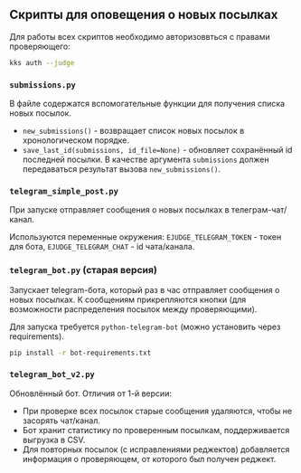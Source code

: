 ## Скрипты для оповещения о новых посылках

Для работы всех скриптов необходимо авторизоввться с правами проверяющего:

```bash
kks auth --judge
```

### `submissions.py`

В файле содержатся вспомогательные функции для получения списка новых посылок.

- `new_submissions()` - возвращает список новых посылок в хронологическом порядке.
- `save_last_id(submissions, id_file=None)` - обновляет сохранённый id последней посылки. В качестве аргумента `submissions` должен передаваться результат вызова `new_submissions()`.

### `telegram_simple_post.py`

При запуске отправляет сообщения о новых посылках в телеграм-чат/канал.

Используются переменные окружения: `EJUDGE_TELEGRAM_TOKEN` - токен для бота, `EJUDGE_TELEGRAM_CHAT` - id чата/канала.

### `telegram_bot.py` (старая версия)

Запускает telegram-бота, который раз в час отправляет сообщения о новых посылках. К сообщениям прикрепляются кнопки (для возможности распределения посылок между проверяющими).

Для запуска требуется `python-telegram-bot` (можно установить через requirements).

```bash
pip install -r bot-requirements.txt
```

### `telegram_bot_v2.py`

Обновлённый бот. Отличия от 1-й версии:
- При проверке всех посылок старые сообщения удаляются, чтобы не засорять чат/канал.
- Бот хранит статистику по проверенным посылкам, поддерживается выгрузка в CSV.
- Для повторных посылок (с исправлениями реджектов) добавляется информация о проверяющем, от которого был получен реджект.
